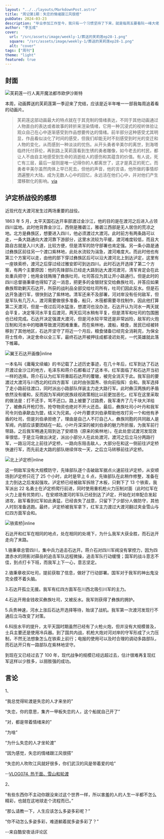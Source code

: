 ```yaml
---
layout: "../../layouts/MarkdownPost.astro"
title: "周记第1期：失恋的情绪跟江风很搭"
pubDate: 2024-03-23
description: "毕业参加工作至今，我只有一个习惯坚持了下来，就是每周五要看阮一峰大佬的网络周刊。日常生活中我有一大半的时间都花在浏览网络内容上，而有时一天过去了却完全回想不起自己当天做了哪些事情，看了哪些东西。仿照阮一峰，我也可以做一个属于我自己的网络周刊，不要求一定要输出有价值的内容，只是记录自己每周的所做所看，应该也是不错的。"
author: "李玉成"
cover:
  url: "/src/assets/image/weekly-1/葬送的芙莉莲ep28-1.png"
  square: "/src/assets/image/weekly-1/葬送的芙莉莲ep28-1.png"
  alt: "cover"
tags: ["周刊"]
theme: "light"
featured: true
---
```


## 封面

![芙莉莲一行人离开魔法都市欧伊沙斯特](/src/assets/image/weekly-1/葬送的芙莉莲ep28-2.png)

本周，动画葬送的芙莉莲第一季迎来了完结，应该是近半年唯一一部我每周追着看的动画片。

> 芙莉莲这部动画最大的特点就在于其克制的情绪表达，不同于其他动画通过人物直白的表达或者故事的转折来渲染情绪，它用一种沉浸式的视听体验让观众自己在心中逐渐感受到作品想要传达的情绪。前半部分这种感受尤其明显，作品看似淡化了时间的感受，但我们却能无时不刻感受到时光的变迁和人物的变化，从而感到一种淡淡的忧伤。从开头勇者辛美尔的离世，到海塔临终托付菲伦，再到路上芙莉莲看到生锈的勇者雕像，如今老去的村民，都让人不由自主地感受到生命的消逝给人的感伤和其蕴含的价值。有人说，死亡有三层，最后一层则是唯一记得你的人都离世了，这才是真正的死亡。而勇者辛美尔虽然肉体上早已死去，但他的声音，他的言语，他所做的事情却洒遍整片大陆，成为无数人心中的回忆，永远活在他们心中，并对他们产生潜移默化的影响。[via](https://bangumi.tv/blog/335886)

## 泸定桥战役的感想

近现代在大渡河发生过两场重要的战役。

1863 年 5 月，太平天国石达开率部渡过金沙江，他的目的是在渡河之后进入占领四川盆地。此时他背靠金沙江，西侧是雅砻江，雅砻江西部是无人居住的荒凉之地。北方是彝族区，想要进入四川，他必须渡过大渡河。此时前方有两条路可以走，一条大路通向大渡河靠下游部分，这里水流较为平缓，渡河难度较低，而且大路自古就是入川大道，比较方便，但是清军的防守部署也肯定强。另一条小路是通过彝族区前往另一个渡口紫林地，此处水流较为湍急，渡河难度大。而此时他也有第三个方案可以走，由他的部下穿过彝族区后可以沿大渡河北上到达泸定，这里有一座铁索桥，渡河之后穿过经过雅安即可到达四川。此时石达开选择了第二个方案，有两个主要原因：他的先锋部队已经走大路到达大渡河渡河，清军肯定会在此处重兵把守；他用金钱贿赂了彝族吐司，吐司答应为其让开小路通行。但是此时的四川总督骆秉章也得知了这一消息，把更多的金银财宝交给彝族吐司，并答应如果彝族帮助剿灭石达开，所获的战利品全部交给吐司所有，吐司们因此反水。但是石达开急速行军，很快到达了紫林地。清军还来不及部署，河对岸没有任何敌军，但是军队有几万人，渡河需要做很多准备，船只，木筏都需要寻找制作，因此他打算第二天渡河，但是一夜过后河水猛涨，想渡河也没办法，石达开认为河水一两天就会平复，决定等河水平复后渡河，两天后河水稍有平复，但是清军和吐司的包围圈也已经完成。石达开决定强渡大渡河，但是河水较平常还是非常凶险，敌军的火炮压制和河水中的暗礁导致渡河困难重重。而在紫林地，渡船，粮食，居民已经被转移到了其他地区，石达开坚守了将近一个月后，粮食储备已经完全消耗完，为保全将士性命，决定舍命以全三军，最终石达开被押往成都凌迟处死，一代英雄就此落下帷幕。

![翼王石达开画像|inline](/src/assets/image/weekly-1/石达开画像.png)

一本名叫《庸庵文续编》的书记载了上述历史事迹，在几十年后，红军到达了石达开渡过金沙江的地方，毛泽东和蒋介石都看过了这本书，红军面临了和石达开当初一样的选择。蒋介石认为红军将重蹈石达开的覆辙，被完全消灭于此。我军目的要渡过大渡河与川西北的红四方面军（此时由张国焘、徐向前指挥）会和。我军选择了走小路前往渡口，同时派出小路部队佯装主力走大路行军。此时彝汉两族的矛盾依然没有缓和，反而因为军阀的民族歧视政策相比以前更加恶化。红军在这里采取的做法是：打不还手，骂不还口。路上被要了过路费，我军凑齐了几千块大洋给了，被彝兵开枪打伤，抢夺物资也绝对不开火还击。最后，彝族吐司小叶丹和我军司令刘伯承歃血为盟，结义为兄弟。小叶丹要求刘伯承帮助他攻打另一个和他有矛盾的吐司，但是刘伯承拒绝了，理由是自己人不打自己人，彝族同胞的共同敌人是军阀，内部应该要团结在一起。小叶丹深深的被刘伯承的魅力所折服，为我军前行带路，之后我军畅通无阻到达了安顺场（原来的紫林地）。在此处尝试渡河发现效率很低，于是立马做出决定，派出小部分人在此处渡河，渡河之后立马分两路行军，一路沿河北上前往泸定桥，一路向东阻击敌人，大部分在和这一侧前往泸定桥快速行军，而先前走大路的部队继续佯攻一天，之后立马转移前往泸定桥。

![北上泸定桥|inline](/src/assets/image/weekly-1/北上泸定桥.jpg)

这一侧敌军没有大规模防守，先锋部队逐个击破敌军据点火速前往泸定桥，从安顺场到泸定桥只花了 25 个小时，此时是早上 6 点，先锋部队在此稍作修整，准备在主力到达之后发起强攻。泸定桥已经被敌军拆除了木板，只剩下了 13 个铁索，我军派出 22 名勇士在泸定桥爬行前进，同时使用重机枪火力压制对面（此时红军在火力上是有优势的）。在安顺场渡河的军队已经到达了泸定，开始在对岸配合发起进攻，敌军看到红军如此勇猛，已经丧失了战意，只留下了少部分人做防守，其他人时刻准备逃跑。最终，泸定桥被我军拿下，红军主力渡过大渡河翻过夹金雪山与红四方面军会和。

![铁索桥|inline](/src/assets/image/weekly-1/铁索桥.png)

石达开和红军在相同的地点，处在相同的处境下，为什么我军大获全胜，而石达开走向了末路。

1.骆秉章总管四川，集中兵力追击石达开。蒋介石对四川军阀没有掌控力，因为四渡赤水的阴影对薛岳的追击军队远程微操，追击军队行动缓慢；国军的战斗意志不佳，到点打卡下班，而我军上下一心，意志坚定。

2.骆秉章收买吐司，提前获取了信息，做好了行动部署。国军对于我军的神出鬼没完全摸不着头脑。

3.石达开孤立无援。我军有红四方面军在川西北吸引川军的主力。

4.石达开用金钱收买彝族吐司，又被反水。我军则获得了彝族的拥护。

5.兵贵神速，河水上涨后石达开选择等待，贻误了战机。我军第一次渡河发现行不通后立马改变了对策。

6.科技水平的提升，太平天国时期虽然已经有了火枪火炮，但并没有大规模普及，士兵主要还是使用冷兵器。到了国共内战，机枪大炮对河对岸的守军形成了火力压制，不然无法想象怎么在铁索上前行；电报的使用可以及时合理的调动多路部队，而石达开只有一路部队在紫林地坚守。

到现在又已经过去了 100 年，现代战争的规模已经远超过去，估计很难再复现红军这样以少胜多，以弱胜强的成功。

## 言论

1、

“我总觉得轮渡是失恋的人才来坐的”

“失恋，你的意思，集齐一甲板失恋的人，这个船就自己开了”

“对，都是带着情绪来的”

“为啥”

“为什么失恋的人才坐轮渡”

“因为感觉，失恋的情绪跟江风很搭”

“失恋的人吹吹江风就好很多，你们武汉的风是带着爱的哈”

--[VLOG074. 热干面、雪山和轮渡](https://bangumi.tv/blog/335886)

2、

“有些东西你不主动你跟没来过这个世界一样，所以害羞的人的人生一半都不怎么精彩，也就在这地球走个流程而已。”

“那么请教一下，人生应该怎么多姿多彩呢？”

“你不动怎么多姿多彩，难道躺着就多姿多彩了？”

--来自酷安夜话评论区
